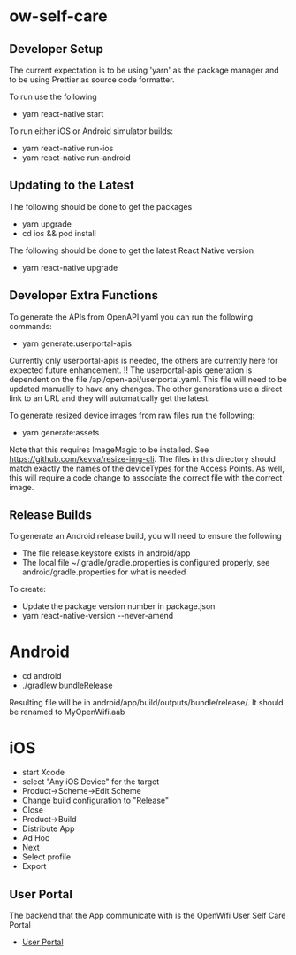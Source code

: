 # ow-self-care

## Developer Setup
The current expectation is to be using 'yarn' as the package manager and to be using Prettier as source code formatter. 

To run use the following
- yarn react-native start

To run either iOS or Android simulator builds:
- yarn react-native run-ios
- yarn react-native run-android

## Updating to the Latest

The following should be done to get the packages
- yarn upgrade
- cd ios && pod install

The following should be done to get the latest React Native version
- yarn react-native upgrade

## Developer Extra Functions

To generate the APIs from OpenAPI yaml you can run the following commands:
- yarn generate:userportal-apis

Currently only userportal-apis is needed, the others are currently here for expected future enhancement. !! The userportal-apis generation is dependent on the file /api/open-api/userportal.yaml. This file will need to be updated manually to have any changes. The other generations use a direct link to an URL and they will automatically get the latest.

To generate resized device images from raw files run the following:
- yarn generate:assets

Note that this requires ImageMagic to be installed. See https://github.com/kevva/resize-img-cli. The files in this directory should match exactly the names of the deviceTypes for the Access Points. As well, this will require a code change to associate the correct file with the correct image. 

## Release Builds

To generate an Android release build, you will need to ensure the following
- The file release.keystore exists in android/app
- The local file ~/.gradle/gradle.properties is configured properly, see android/gradle.properties for what is needed

To create:
- Update the package version number in package.json
- yarn react-native-version --never-amend

# Android
- cd android
- ./gradlew bundleRelease

Resulting file will be in android/app/build/outputs/bundle/release/. It should be renamed to MyOpenWifi.aab

# iOS
- start Xcode
- select "Any iOS Device" for the target
- Product->Scheme->Edit Scheme
-  Change build configuration to "Release"
-  Close
- Product->Build
- Distribute App
-   Ad Hoc
-   Next
-   Select profile
-   Export

## User Portal

The backend that the App communicate with is the OpenWifi User Self Care Portal
- [User Portal](https://github.com/telecominfraproject/wlan-cloud-userportal)